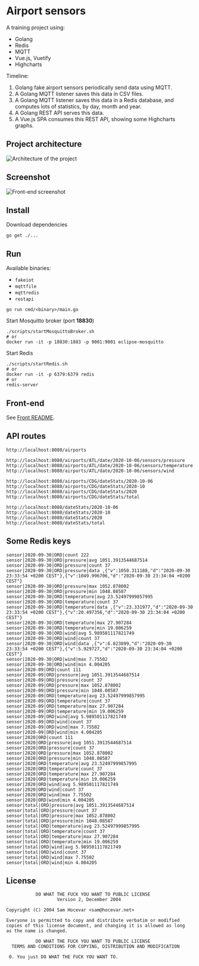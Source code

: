 # Airport sensors

A training project using:
 - Golang
 - Redis
 - MQTT
 - Vue.js, Vuetify
 - Highcharts

Timeline:
1. Golang fake airport sensors periodically send data using MQTT.
1. A Golang MQTT listener saves this data in CSV files.
1. A Golang MQTT listener saves this data in a Redis database, and computes lots of statistics, by day, month and year.
1. A Golang REST API serves this data.
1. A Vue.js SPA consumes this REST API, showing some Highcharts graphs.

## Project architecture

![Architecture of the project](./architecture.jpg)

## Screenshot

![Front-end screenshot](./screenshot.png)

## Install

Download dependencies

```
go get ./...
```

## Run

Available binaries:

 - `fakeiot`
 - `mqttfile`
 - `mqttredis`
 - `restapi`

```
go run cmd/<binary>/main.go
```

Start Mosquitto broker (port **18830**)

```
./scripts/startMosquittoBroker.sh
# or
docker run -it -p 18830:1883 -p 9001:9001 eclipse-mosquitto
```

Start Redis

```
./scripts/startRedis.sh
# or
docker run -it -p 6379:6379 redis
# or
redis-server
```

## Front-end

See [Front README](./front/README.md).

## API routes

```
http://localhost:8080/airports

http://localhost:8080/airports/ATL/date/2020-10-06/sensors/pressure
http://localhost:8080/airports/ATL/date/2020-10-06/sensors/temperature
http://localhost:8080/airports/ATL/date/2020-10-06/sensors/wind

http://localhost:8080/airports/CDG/dateStats/2020-10-06
http://localhost:8080/airports/CDG/dateStats/2020-10
http://localhost:8080/airports/CDG/dateStats/2020
http://localhost:8080/airports/CDG/dateStats/total

http://localhost:8080/dateStats/2020-10-06
http://localhost:8080/dateStats/2020-10
http://localhost:8080/dateStats/2020
http://localhost:8080/dateStats/total
```

## Some Redis keys

```
sensor|2020-09-30|ORD|count 222
sensor|2020-09-30|ORD|pressure|avg 1051.3913544687514
sensor|2020-09-30|ORD|pressure|count 37
sensor|2020-09-30|ORD|pressure|data ,{"v":1050.311188,"d":"2020-09-30 23:33:54 +0200 CEST"},{"v":1049.996706,"d":"2020-09-30 23:34:04 +0200 CEST"}
sensor|2020-09-30|ORD|pressure|max 1052.878002
sensor|2020-09-30|ORD|pressure|min 1048.08587
sensor|2020-09-30|ORD|temperature|avg 23.52497999857995
sensor|2020-09-30|ORD|temperature|count 37
sensor|2020-09-30|ORD|temperature|data ,{"v":23.331977,"d":"2020-09-30 23:33:54 +0200 CEST"},{"v":20.497356,"d":"2020-09-30 23:34:04 +0200 CEST"}
sensor|2020-09-30|ORD|temperature|max 27.907284
sensor|2020-09-30|ORD|temperature|min 19.006259
sensor|2020-09-30|ORD|wind|avg 5.989501117821749
sensor|2020-09-30|ORD|wind|count 37
sensor|2020-09-30|ORD|wind|data ,{"v":6.823899,"d":"2020-09-30 23:33:54 +0200 CEST"},{"v":5.929727,"d":"2020-09-30 23:34:04 +0200 CEST"}
sensor|2020-09-30|ORD|wind|max 7.75502
sensor|2020-09-30|ORD|wind|min 4.004205
sensor|2020-09|ORD|count 111
sensor|2020-09|ORD|pressure|avg 1051.3913544687514
sensor|2020-09|ORD|pressure|count 37
sensor|2020-09|ORD|pressure|max 1052.878002
sensor|2020-09|ORD|pressure|min 1048.08587
sensor|2020-09|ORD|temperature|avg 23.52497999857995
sensor|2020-09|ORD|temperature|count 37
sensor|2020-09|ORD|temperature|max 27.907284
sensor|2020-09|ORD|temperature|min 19.006259
sensor|2020-09|ORD|wind|avg 5.989501117821749
sensor|2020-09|ORD|wind|count 37
sensor|2020-09|ORD|wind|max 7.75502
sensor|2020-09|ORD|wind|min 4.004205
sensor|2020|ORD|count 111
sensor|2020|ORD|pressure|avg 1051.3913544687514
sensor|2020|ORD|pressure|count 37
sensor|2020|ORD|pressure|max 1052.878002
sensor|2020|ORD|pressure|min 1048.08587
sensor|2020|ORD|temperature|avg 23.52497999857995
sensor|2020|ORD|temperature|count 37
sensor|2020|ORD|temperature|max 27.907284
sensor|2020|ORD|temperature|min 19.006259
sensor|2020|ORD|wind|avg 5.989501117821749
sensor|2020|ORD|wind|count 37
sensor|2020|ORD|wind|max 7.75502
sensor|2020|ORD|wind|min 4.004205
sensor|total|ORD|pressure|avg 1051.3913544687514
sensor|total|ORD|pressure|count 37
sensor|total|ORD|pressure|max 1052.878002
sensor|total|ORD|pressure|min 1048.08587
sensor|total|ORD|temperature|avg 23.52497999857995
sensor|total|ORD|temperature|count 37
sensor|total|ORD|temperature|max 27.907284
sensor|total|ORD|temperature|min 19.006259
sensor|total|ORD|wind|avg 5.989501117821749
sensor|total|ORD|wind|count 37
sensor|total|ORD|wind|max 7.75502
sensor|total|ORD|wind|min 4.004205
```

## License

```
           DO WHAT THE FUCK YOU WANT TO PUBLIC LICENSE
                   Version 2, December 2004
 
Copyright (C) 2004 Sam Hocevar <sam@hocevar.net>

Everyone is permitted to copy and distribute verbatim or modified
copies of this license document, and changing it is allowed as long
as the name is changed.
 
           DO WHAT THE FUCK YOU WANT TO PUBLIC LICENSE
  TERMS AND CONDITIONS FOR COPYING, DISTRIBUTION AND MODIFICATION

 0. You just DO WHAT THE FUCK YOU WANT TO.
 ```
